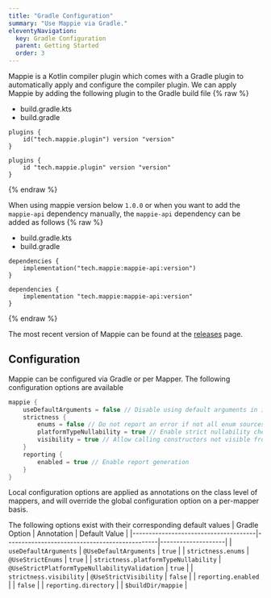 ```yaml
---
title: "Gradle Configuration"
summary: "Use Mappie via Gradle."
eleventyNavigation:
  key: Gradle Configuration
  parent: Getting Started
  order: 3
---
```


Mappie is a Kotlin compiler plugin which comes with a Gradle plugin to automatically apply and configure the compiler 
plugin. We can apply Mappie by adding the following plugin to the Gradle build file
{% raw %}
<div class="nav-container">
    <ul class="nav">
        <li class="active"><a data-id="kotlin">build.gradle.kts</a></li>
        <li><a data-id="groovy">build.gradle</a></li>
    </ul>
    <div class="tab-content">
        <div class="tab-pane active" data-id="kotlin">
            <pre><code class="language-kotlin">plugins {
    id("tech.mappie.plugin") version "version"
}</code></pre>
        </div>
        <div class="tab-pane" data-id="groovy">
            <pre><code class="language-groovy">plugins {
    id "tech.mappie.plugin" version "version"
}</code></pre>
        </div>
    </div>
    </div>
{% endraw %}

When using mappie version below `1.0.0` or when you want to add the `mappie-api` dependency manually, 
the `mappie-api` dependency can be added as follows
{% raw %}
<div class="nav-container">
    <ul class="nav">
        <li class="active"><a data-id="kotlin">build.gradle.kts</a></li>
        <li><a data-id="groovy">build.gradle</a></li>
    </ul>
    <div class="tab-content">
        <div class="tab-pane active" data-id="kotlin">
            <pre><code class="language-kotlin">dependencies {
    implementation("tech.mappie:mappie-api:version")
}</code></pre>
        </div>
        <div class="tab-pane" data-id="groovy">
            <pre><code class="language-groovy">dependencies {
    implementation "tech.mappie:mappie-api:version"
}</code></pre>
        </div>
    </div>
    </div>
{% endraw %}

The most recent version of Mappie can be found at the [releases](https://github.com/Mr-Mappie/mappie/releases) page.

## Configuration

Mappie can be configured via Gradle or per Mapper. The following configuration options are available
```kotlin
mappie {
    useDefaultArguments = false // Disable using default arguments in implicit mappings
    strictness {
        enums = false // Do not report an error if not all enum sources are mapped
        platformTypeNullability = true // Enable strict nullability checks for cross-language mappings
        visibility = true // Allow calling constructors not visible from the calling scope
    }
    reporting {
        enabled = true // Enable report generation
    }
}
```

Local configuration options are applied as annotations on the class level of mappers, and will override the global
configuration option on a per-mapper basis.

The following options exist with their corresponding default values
| Gradle Option                        | Annotation                                    | Default Value      |
|--------------------------------------|-----------------------------------------------|--------------------|
| `useDefaultArguments`                | `@UseDefaultArguments`                        | `true`             |
| `strictness.enums`                   | `@UseStrictEnums`                             | `true`             |
| `strictness.platformTypeNullability` | `@UseStrictPlatformTypeNullabilityValidation` | `true`             |
| `strictness.visibility`              | `@UseStrictVisibility`                        | `false`            |
| `reporting.enabled`                  |                                               | `false`            |
| `reporting.directory`                |                                               | `$buildDir/mappie` |

